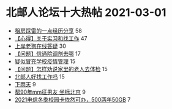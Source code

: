 # 北邮人论坛十大热帖 2021-03-01

- [租房踩雷的一点经历分享](https://bbs.byr.cn/article/Home/128796) 58
- [【心得】关于实习和找工作](https://bbs.byr.cn/article/Job/2125956) 47
- [上岸老狗在线答疑](https://bbs.byr.cn/article/CivilServant/46138) 30
- [【问题】信通院调剂去哪](https://bbs.byr.cn/article/AimGraduate/1201781) 17
- [疑似冒充学校疫情管理](https://bbs.byr.cn/article/Picture/3282379) 15
- [【问题】怎样劝说家里的老人去体检](https://bbs.byr.cn/article/Talking/6259780) 15
- [北邮人好找工作吗](https://bbs.byr.cn/article/WorkLife/1162544) 15
- [下雨天](https://bbs.byr.cn/article/Feeling/3165632) 9
- [帮90年mm征男友  坐标北京](https://bbs.byr.cn/article/Friends/1987090) 9
- [2021电信冬季校园卡依然可办，500两年50GB](https://bbs.byr.cn/article/AimBUPT/106630) 7


